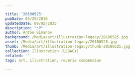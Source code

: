 ```yaml
---

title: '20100525'
pubDate: 05/25/2010
updatedDate: 09/05/2025
description: ":P"
author: Anton Simanov
background: /Media/art/illustration-legacy/20100525.jpg
asset: /Media/art/illustration-legacy/20100525.jpg
thumb: /Media/art/illustration-legacy/thumb-20100525.jpg
collection: Illustration (LEGACY)
related: ''
tags: art, illustration, reverie compendium

---
```


